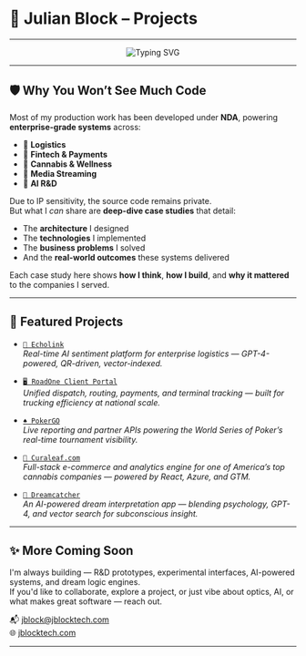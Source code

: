 # 🧠 Julian Block – Projects
---

<p align="center">
  <img src="https://readme-typing-svg.demolab.com?font=Fira+Code&size=22&pause=1000&color=00FF99&center=true&vCenter=true&width=700&lines=Turning+AI+into+Impact.;Architecting+at+Scale.;R&D+Built+for+the+Next+Era." alt="Typing SVG" />
</p>

---

## 🛡 Why You Won’t See Much Code

Most of my production work has been developed under **NDA**, powering **enterprise-grade systems** across:

- 🚛 **Logistics**
- 🧾 **Fintech & Payments**
- 🧬 **Cannabis & Wellness**
- 🎥 **Media Streaming**
- 🧠 **AI R&D**

Due to IP sensitivity, the source code remains private.  
But what I *can* share are **deep-dive case studies** that detail:

- The **architecture** I designed  
- The **technologies** I implemented  
- The **business problems** I solved  
- And the **real-world outcomes** these systems delivered

Each case study here shows **how I think**, **how I build**, and **why it mattered** to the companies I served.

---

## 🧩 Featured Projects

- [`🚛 Echolink`](./echolink)  
  *Real-time AI sentiment platform for enterprise logistics — GPT-4-powered, QR-driven, vector-indexed.*

- [`🖥 RoadOne Client Portal`](./roadone-client-portal)  
  *Unified dispatch, routing, payments, and terminal tracking — built for trucking efficiency at national scale.*

- [`♠️ PokerGO`](./pokergo)  
  *Live reporting and partner APIs powering the World Series of Poker’s real-time tournament visibility.*

- [`🧬 Curaleaf.com`](./curaleaf)  
  *Full-stack e-commerce and analytics engine for one of America’s top cannabis companies — powered by React, Azure, and GTM.*

- [`🌙 Dreamcatcher`](./dreamcatcher)  
  *An AI-powered dream interpretation app — blending psychology, GPT-4, and vector search for subconscious insight.*

---

## ✨ More Coming Soon

I'm always building — R&D prototypes, experimental interfaces, AI-powered systems, and dream logic engines.  
If you'd like to collaborate, explore a project, or just vibe about optics, AI, or what makes great software — reach out.

📬 [jblock@jblocktech.com](mailto:jblock@jblocktech.com)  
🌐 [jblocktech.com](https://jblocktech.com)

---
